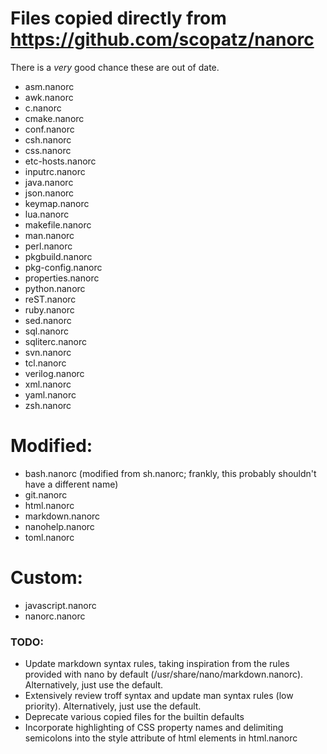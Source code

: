 # Files copied directly from https://github.com/scopatz/nanorc
There is a _very_ good chance these are out of date.
* asm.nanorc
* awk.nanorc
* c.nanorc
* cmake.nanorc
* conf.nanorc
* csh.nanorc
* css.nanorc
* etc-hosts.nanorc
* inputrc.nanorc
* java.nanorc
* json.nanorc
* keymap.nanorc
* lua.nanorc
* makefile.nanorc
* man.nanorc
* perl.nanorc
* pkgbuild.nanorc
* pkg-config.nanorc
* properties.nanorc
* python.nanorc
* reST.nanorc
* ruby.nanorc
* sed.nanorc
* sql.nanorc
* sqliterc.nanorc
* svn.nanorc
* tcl.nanorc
* verilog.nanorc
* xml.nanorc
* yaml.nanorc
* zsh.nanorc

# Modified:
* bash.nanorc (modified from sh.nanorc; frankly, this probably shouldn't have a different name)
* git.nanorc
* html.nanorc
* markdown.nanorc
* nanohelp.nanorc
* toml.nanorc

# Custom:
* javascript.nanorc
* nanorc.nanorc

### TODO:
* Update markdown syntax rules, taking inspiration from the rules provided with nano by default (/usr/share/nano/markdown.nanorc). Alternatively, just use the default.
* Extensively review troff syntax and update man syntax rules (low priority). Alternatively, just use the default.
* Deprecate various copied files for the builtin defaults
* Incorporate highlighting of CSS property names and delimiting semicolons into the style attribute of html elements in html.nanorc

